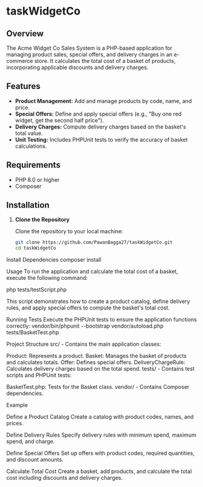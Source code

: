 # taskWidgetCo

## Overview

The Acme Widget Co Sales System is a PHP-based application for managing product sales, special offers, and delivery charges in an e-commerce store. It calculates the total cost of a basket of products, incorporating applicable discounts and delivery charges.

## Features

- **Product Management:** Add and manage products by code, name, and price.
- **Special Offers:** Define and apply special offers (e.g., "Buy one red widget, get the second half price").
- **Delivery Charges:** Compute delivery charges based on the basket's total value.
- **Unit Testing:** Includes PHPUnit tests to verify the accuracy of basket calculations.

## Requirements

- PHP 8.0 or higher
- Composer

## Installation

1. **Clone the Repository**

   Clone the repository to your local machine:

   ```bash
   git clone https://github.com/PawanBagga27/taskWidgetCo.git
   cd taskWidgetCo


Install Dependencies
composer install


Usage
To run the application and calculate the total cost of a basket, execute the following command:

php tests/testScript.php

This script demonstrates how to create a product catalog, define delivery rules, and apply special offers to compute the basket's total cost.


Running Tests
Execute the PHPUnit tests to ensure the application functions correctly:
vendor/bin/phpunit --bootstrap vendor/autoload.php tests/BasketTest.php


Project Structure
src/ - Contains the main application classes:

Product: Represents a product.
Basket: Manages the basket of products and calculates totals.
Offer: Defines special offers.
DeliveryChargeRule: Calculates delivery charges based on the total spend.
tests/ - Contains test scripts and PHPUnit tests:

BasketTest.php: Tests for the Basket class.
vendor/ - Contains Composer dependencies.

Example

Define a Product Catalog
Create a catalog with product codes, names, and prices.

Define Delivery Rules
Specify delivery rules with minimum spend, maximum spend, and charge.

Define Special Offers
Set up offers with product codes, required quantities, and discount amounts.

Calculate Total Cost
Create a basket, add products, and calculate the total cost including discounts and delivery charges.
